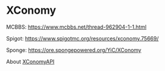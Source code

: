 # XConomy
MCBBS: https://www.mcbbs.net/thread-962904-1-1.html

Spigot: https://www.spigotmc.org/resources/xconomy.75669/

Sponge: https://ore.spongepowered.org/YiC/XConomy

About [XConomyAPI](https://github.com/YiC200333/XConomy/blob/master/XConomyAPI.md)